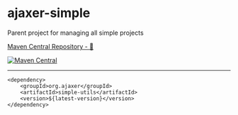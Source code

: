 # ajaxer-simple 
Parent project for managing all simple projects

[Maven Central Repository - 🔗](https://mvnrepository.com/artifact/org.ajaxer/simple)

[![Maven Central](https://maven-badges.herokuapp.com/maven-central/org.ajaxer/simple/badge.svg)](https://maven-badges.herokuapp.com/maven-central/org.ajaxer/simple)

---

```
<dependency>
    <groupId>org.ajaxer</groupId>
    <artifactId>simple-utils</artifactId>
    <version>${latest-version}</version>
</dependency>
```